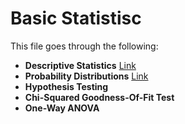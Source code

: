 # Basic Statistisc

This file goes through the following:

- **Descriptive Statistics** [Link](https://github.com/mbelkhei/Statistics/blob/master/Basic%20statistics/Descriptive%20Statistcs.ipynb)
- **Probability Distributions** [Link](https://github.com/mbelkhei/Statistics/blob/master/Basic%20statistics/Descriptive%20Statistcs.ipynb)
- **Hypothesis Testing**
- **Chi-Squared Goodness-Of-Fit Test**
- **One-Way ANOVA**

